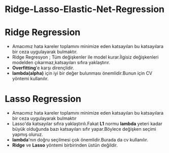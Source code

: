 # Ridge-Lasso-Elastic-Net-Regression

# Ridge Regression 

- Amacımız hata kareler toplamını minimize eden katsayıları bu katsayılara bir ceza uygulayarak bulmaktır.
- Ridge Regresyon ; Tüm değişkenler ile model kurar.İlgisiz değişkenleri modelden çıkarmaz,katsayıları sıfıra yaklaştırır.
- **Overfitting**'e karşı dirençlidir.
- **lambda(alpha)** için iyi bir değer bulunması önemlidir.Bunun için CV yöntemi kullanılır.

# Lasso Regression 

- Amacımız hata kareler toplamını minimize eden katsayıları bu katsayılara bir ceza uygulayarak bulmaktır
- Lasso'da katsayılar sıfıra yaklaştırılı.Fakat **L1** normu **lambda** yeteri kadar büyük olduğunda bazı katsayıları sıfır yapar.Böylece değişken seçimi yapmış oluruz.
- **lambda**'nın doğru seçilmesi çok önemlidir.Burada da cv kullanılır.
- **Ridge** ve **Lasso** yöntemi birbirinden üstün değildir.
